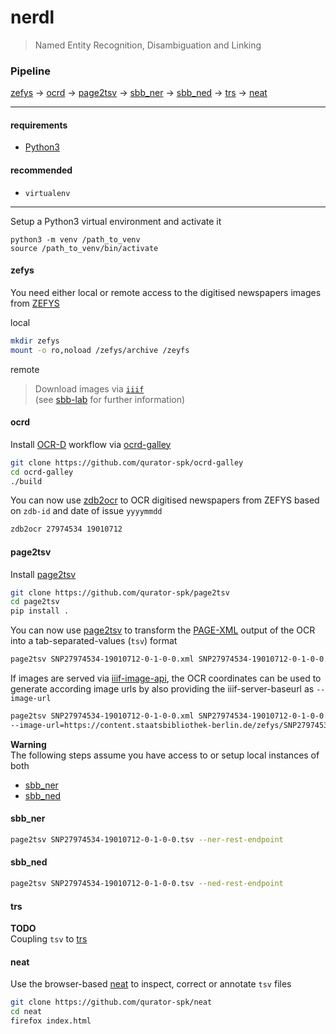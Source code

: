 # nerdl

> Named Entity Recognition, Disambiguation and Linking

### Pipeline

[zefys](https://github.com/sonar-idh/nerdl/blob/main/README.md#zefys) → [ocrd](https://github.com/sonar-idh/nerdl/blob/main/README.md#ocrd) → [page2tsv](https://github.com/sonar-idh/nerdl/blob/main/README.md#page2tsv) → [sbb_ner](https://github.com/sonar-idh/nerdl/blob/main/README.md#sbb_ner) → [sbb_ned](https://github.com/sonar-idh/nerdl/blob/main/README.md#sbb_ned) → [trs](https://github.com/sonar-idh/nerdl/blob/main/README.md#trs) → [neat](https://github.com/sonar-idh/nerdl/blob/main/README.md#neat)

---

#### requirements
- [Python3](https://www.python.org/) 

#### recommended
- `virtualenv`

---

Setup a Python3 virtual environment and activate it
```
python3 -m venv /path_to_venv
source /path_to_venv/bin/activate
```

#### zefys
You need either local or remote access to the digitised newspapers images from [ZEFYS](https://github.com/sonar-idh/nerdl/blob/main/README.md#zefys)

local
```bash
mkdir zefys
mount -o ro,noload /zefys/archive /zeyfs
```
remote  
> Download images via [`iiif`](https://iiif.io/)  
(see [sbb-lab](https://lab.sbb.berlin/5393/?lang=en) for further information)

#### ocrd
Install [OCR-D](https://ocr-d.de/) workflow via [ocrd-galley](https://github.com/qurator-spk/ocrd-galley)
```bash
git clone https://github.com/qurator-spk/ocrd-galley
cd ocrd-galley
./build
```

You can now use [zdb2ocr](https://github.com/qurator-spk/ocrd-galley/blob/master/zdb2ocr) 
to OCR digitised newspapers from ZEFYS based on `zdb-id` and date of issue `yyyymmdd`
```bash
zdb2ocr 27974534 19010712
```

#### page2tsv
Install [page2tsv](https://github.com/qurator-spk/page2tsv)
```bash
git clone https://github.com/qurator-spk/page2tsv
cd page2tsv
pip install .
```

You can now use [page2tsv](https://github.com/qurator-spk/page2tsv) to transform the 
[PAGE-XML](https://github.com/PRImA-Research-Lab/PAGE-XML) output of the OCR into a tab-separated-values (`tsv`) format
```bash
page2tsv SNP27974534-19010712-0-1-0-0.xml SNP27974534-19010712-0-1-0-0.tsv
```

If images are served via [iiif-image-api](https://iiif.io/api/image/2.1/), the OCR 
coordinates can be used to generate according image urls by also providing the iiif-server-baseurl as `--image-url`
```bash
page2tsv SNP27974534-19010712-0-1-0-0.xml SNP27974534-19010712-0-1-0-0.tsv \
--image-url=https://content.staatsbibliothek-berlin.de/zefys/SNP27974534-19010712-0-1-0-0/full/full/0/default.jpg
```

**Warning**  
The following steps assume you have access to or setup local instances of both
* [sbb_ner](https://github.com/qurator-spk/sbb_ner)
* [sbb_ned](https://github.com/qurator-spk/sbb_ned)

#### sbb_ner
```bash
page2tsv SNP27974534-19010712-0-1-0-0.tsv --ner-rest-endpoint
```

#### sbb_ned
```bash
page2tsv SNP27974534-19010712-0-1-0-0.tsv --ned-rest-endpoint
```

#### trs
**TODO**  
Coupling `tsv` to [trs](https://github.com/sonar-idh/Transformer)

#### neat
Use the browser-based [neat](https://github.com/qurator-spk/neat) to inspect, correct or annotate `tsv` files
```bash
git clone https://github.com/qurator-spk/neat
cd neat
firefox index.html
```


